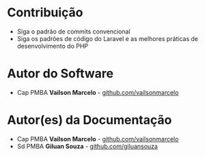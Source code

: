 # Contribuição

- Siga o padrão de commits convencional
- Siga os padrões de código do Laravel e as melhores práticas de desenvolvimento do PHP

# Autor do Software

- Cap PMBA **Vailson Marcelo** - [github.com/vailsonmarcelo](https://github.com/vailsonmarcelo)

# Autor(es) da Documentação

- Cap PMBA **Vailson Marcelo** - [github.com/vailsonmarcelo](https://github.com/vailsonmarcelo)
- Sd PMBA **Giluan Souza** - [github.com/giluansouza](https://github.com/giluansouza)
